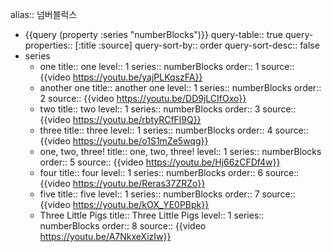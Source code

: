 alias:: 넘버블럭스

- {{query (property :series "numberBlocks")}}
  query-table:: true
  query-properties:: [:title :source]
  query-sort-by:: order
  query-sort-desc:: false
- series
	- one
	  title:: one
	  level:: 1
	  series:: numberBlocks
	  order:: 1
	  source:: {{video https://youtu.be/yajPLKqszFA}}
	- another one
	  title:: another one
	  level:: 1
	  series:: numberBlocks
	  order:: 2
	  source:: {{video https://youtu.be/DD9jLCIfOxo}}
	- two
	  title:: two
	  level:: 1
	  series:: numberBlocks
	  order:: 3
	  source:: {{video https://youtu.be/rbtyRCfFl9Q}}
	- three
	  title:: three
	  level:: 1
	  series:: numberBlocks
	  order:: 4
	  source:: {{video https://youtu.be/o1S1mZe5wqg}}
	- one, two, three!
	  title:: one, two, three!
	  level:: 1
	  series:: numberBlocks
	  order:: 5
	  source:: {{video https://youtu.be/Hj66zCFDf4w}}
	- four
	  title:: four
	  level:: 1
	  series:: numberBlocks
	  order:: 6
	  source:: {{video https://youtu.be/Reras37ZRZo}}
	- five
	  title:: five
	  level:: 1
	  series:: numberBlocks
	  order:: 7
	  source:: {{video https://youtu.be/kOX_YE0PBpk}}
	- Three Little Pigs
	  title:: Three Little Pigs
	  level:: 1
	  series:: numberBlocks
	  order:: 8
	  source:: {{video https://youtu.be/A7NkxeXizIw}}